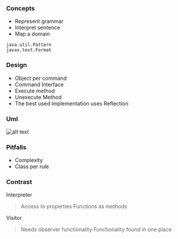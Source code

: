 ### Concepts
* Represent grammar
* Interpret sentence
* Map a domain
```
java.util.Pattern
javax.text.Format
```

### Design
* Object per command
* Command Interface
* Execute method
* Unexecute Method
* The best used implementation uses Reflection

### Uml
![alt text](D:\Repositories\DesignPatterns\src\main\resources\images\3.PNG)

### Pitfalls
* Complexity
* Class per rule

### Contrast
Interpreter
> Access to properties
> Functions as methods

Visitor
> Needs observer functionality
> Functionality found in one place
